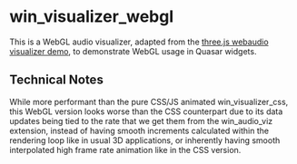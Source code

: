 # win_visualizer_webgl

This is a WebGL audio visualizer, adapted from the [three.js webaudio visualizer demo](https://threejs.org/examples/webaudio_visualizer.html), to demonstrate WebGL usage in Quasar widgets.

## Technical Notes

While more performant than the pure CSS/JS animated win_visualizer_css, this WebGL version looks worse than the CSS counterpart due to its data updates being tied to the rate that we get them from the win_audio_viz extension, instead of having smooth increments calculated within the rendering loop like in usual 3D applications, or inherently having smooth interpolated high frame rate animation like in the CSS version.
